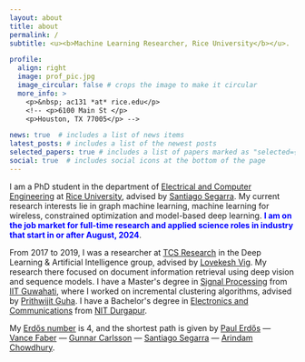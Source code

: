 ```yaml
---
layout: about
title: about
permalink: /
subtitle: <u><b>Machine Learning Researcher, Rice University</b></u>.

profile:
  align: right
  image: prof_pic.jpg
  image_circular: false # crops the image to make it circular
  more_info: >
    <p>&nbsp; ac131 *at* rice.edu</p>
    <!-- <p>6100 Main St </p>
    <p>Houston, TX 77005</p> -->

news: true  # includes a list of news items
latest_posts: # includes a list of the newest posts
selected_papers: true # includes a list of papers marked as "selected={true}"
social: true  # includes social icons at the bottom of the page
---
```


I am a PhD student in the department of [Electrical and Computer Engineering](https://eceweb.rice.edu/) at [Rice University](https://www.rice.edu/), advised by [Santiago Segarra](https://segarra.rice.edu/).
My current research interests lie in graph machine learning, machine learning for wireless, constrained optimization and model-based deep learning.
<span style="color: blue"><b>I am on the job market for full-time research and applied science roles in industry that start in or after August, 2024</b></span>.

From 2017 to 2019, I was a researcher at [TCS Research](https://www.tcs.com/what-we-do/research) in the Deep Learning & Artificial Intelligence group, advised by [Lovekesh Vig](https://www.linkedin.com/in/lovekesh-vig-5ba6ba2/?originalSubdomain=in). My research there focused on document information retrieval using deep vision and sequence models. I have a Master's degree in [Signal Processing](https://www.iitg.ac.in/eee/group_details.php?group=20b5783989#) from [IIT Guwahati](https://www.iitg.ac.in/), where I worked on incremental clustering algorithms, advised by [Prithwijit Guha](https://www.iitg.ac.in/eee/faculty_profile.php?name=prg). I have a Bachelor's degree in [Electronics and Communications](https://nitdgp.ac.in/department/electronics-and-communication-engineering) from [NIT Durgapur](https://nitdgp.ac.in/).

My [Erdős number](https://en.wikipedia.org/wiki/Erd%C5%91s_number) is 4, and the shortest path is given by [Paul Erdős](https://en.wikipedia.org/wiki/Paul_Erd%C5%91s) — [Vance Faber](https://en.wikipedia.org/wiki/Vance_Faber) — [Gunnar Carlsson](https://en.wikipedia.org/wiki/Gunnar_Carlsson) — [Santiago Segarra](http://segarra.rice.edu/) — [Arindam Chowdhury](https://archo48.github.io/).
